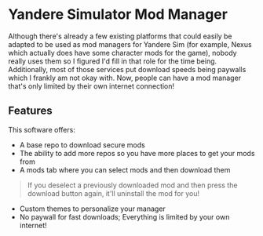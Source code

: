 # Yandere Simulator Mod Manager

Although there's already a few existing platforms that could easily be adapted to be used as mod managers for Yandere Sim (for example, Nexus which actually does have some character mods for the game), nobody really uses them so I figured I'd fill in that role for the time being.
Additionally, most of those services put download speeds being paywalls which I frankly am not okay with. Now, people can have a mod manager that's only limited by their own internet connection!

## Features

This software offers:
- A base repo to download secure mods
- The ability to add more repos so you have more places to get your mods from
- A mods tab where you can select mods and then download them

> If you deselect a previously downloaded mod and then press the download button again, it'll uninstall the mod for you!

- Custom themes to personalize your manager
- No paywall for fast downloads; Everything is limited by your own internet!
